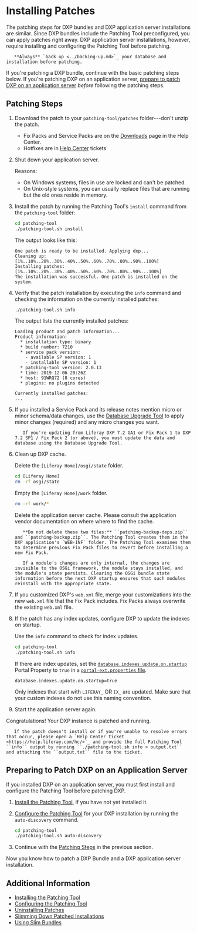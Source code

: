 # Installing Patches

The patching steps for DXP bundles and DXP application server installations are similar. Since DXP bundles include the Patching Tool preconfigured, you can apply patches right away. DXP application server installations, however, require installing and configuring the Patching Tool before patching.

```warning::
   **Always** `back up <../backing-up.md>`_ your database and installation before patching.
```

If you're patching a DXP bundle, continue with the basic patching steps below. If you're patching DXP on an application server, [prepare to patch DXP on an application server](#preparing-to-patch-dxp-on-an-application-server) _before_ following the patching steps.

## Patching Steps

1.  Download the patch to your `patching-tool/patches` folder---don't unzip the patch.

    -   Fix Packs and Service Packs are on the [Downloads](https://customer.liferay.com/downloads) page in the Help Center.
    -   Hotfixes are in [Help Center](https://help.liferay.com/hc) tickets

1.  Shut down your application server.

    Reasons:

    -   On Windows systems, files in use are locked and can't be patched.
    -   On Unix-style systems, you can usually replace files that are running but the old ones reside in memory.

1.  Install the patch by running the Patching Tool's `install` command from the `patching-tool` folder:

    ```bash
    cd patching-tool
    ./patching-tool.sh install
    ```

    The output looks like this:

    ```
    One patch is ready to be installed. Applying dxp...
    Cleaning up: [1%..10%..20%..30%..40%..50%..60%..70%..80%..90%..100%]
    Installing patches: [1%..10%..20%..30%..40%..50%..60%..70%..80%..90%...100%]
    The installation was successful. One patch is installed on the system.
    ```

1.  Verify that the patch installation by executing the `info` command and checking the information on the currently installed patches:

    ```bash
    ./patching-tool.sh info
    ```

    The output lists the currently installed patches:

    ```
    Loading product and patch information...
    Product information:
      * installation type: binary
      * build number: 7210
      * service pack version:
        - available SP version: 1
        - installable SP version: 1
      * patching-tool version: 2.0.13
      * time: 2019-12-06 20:26Z
      * host: 91WRQ72 (8 cores)
      * plugins: no plugins detected

    Currently installed patches:
    ...
    ```

1.  If you installed a Service Pack and its release notes mention micro or minor schema/data changes, use the [Database Upgrade Tool](../../upgrading-liferay/upgrade-basics/using-the-database-upgrade-tool.md) to apply minor changes (required) and any micro changes you want.

    ```important::
       If you're updating from Liferay DXP 7.2 GA1 or Fix Pack 1 to DXP 7.2 SP1 / Fix Pack 2 (or above), you must update the data and database using the Database Upgrade Tool.
    ```

1.  Clean up DXP cache.

    Delete the `[Liferay Home]/osgi/state` folder.

    ```bash
    cd [Liferay Home]
    rm -rf osgi/state
    ```

    Empty the `[Liferay Home]/work` folder.

    ```bash
    rm -rf work/*
    ```

    Delete the application server cache. Please consult the application vendor documentation on where where to find the cache.

    ```warning::
       **Do not delete these two files:** ``patching-backup-deps.zip`` and ``patching-backup.zip``. The Patching Tool creates them in the DXP application's `WEB-INF` folder. The Patching Tool examines them to determine previous Fix Pack files to revert before installing a new Fix Pack.
    ```

    ```note::
       If a module's changes are only internal, the changes are invisible to the OSGi framework, the module stays installed, and the module's state persists. Clearing the OSGi bundle state information before the next DXP startup ensures that such modules reinstall with the appropriate state.
    ```

1.  If you customized DXP's `web.xml` file, merge your customizations into the new `web.xml` file that the Fix Pack includes. Fix Packs always overwrite the existing `web.xml` file.

1.  If the patch has any index updates, configure DXP to update the indexes on startup.

    Use the `info` command to check for index updates.

    ```bash
    cd patching-tool
    ./patching-tool.sh info
    ```

    If there are index updates, set the [`database.indexes.update.on.startup`](https://docs.liferay.com/dxp/portal/7.2-latest/propertiesdoc/portal.properties.html#Database) Portal Property to `true` in a [`portal-ext.properties` file](../../reference/portal-properties.md).

    ```properties
    database.indexes.update.on.startup=true
    ```

    Only indexes that start with `LIFERAY_` OR `IX_` are updated. Make sure that your custom indexes do not use this naming convention.

1.  Start the application server again.

Congratulations! Your DXP instance is patched and running.

```note::
   If the patch doesn't install or if you're unable to resolve errors that occur, please open a `Help Center ticket <https://help.liferay.com/hc/>`_ and provide the full Patching Tool ``info`` output by running ``./patching-tool.sh info > output.txt`` and attaching the ``output.txt`` file to the ticket.
```

## Preparing to Patch DXP on an Application Server

If you installed DXP on an application server, you must first install and configure the Patching Tool before patching DXP.

1.  [Install the Patching Tool](./installing-the-patching-tool.md), if you have not yet installed it.

1.  [Configure the Patching Tool](./configuring-the-patching-tool.md) for your DXP installation by running the `auto-discovery` command.

    ```bash
    cd patching-tool
    ./patching-tool.sh auto-discovery
    ```

1.  Continue with the [Patching Steps](#basic-patching-steps) in the previous section.

Now you know how to patch a DXP Bundle and a DXP application server installation.

## Additional Information

-   [Installing the Patching Tool](./installing-the-patching-tool.md)
-   [Configuring the Patching Tool](./configuring-the-patching-tool.md)
-   [Uninstalling Patches](./uninstalling-patches.md)
-   [Slimming Down Patched Installations](./advanced-patching/slimming-down-patched-installations.md)
-   [Using Slim Bundles](./advanced-patching/using-slim-bundles.md)
